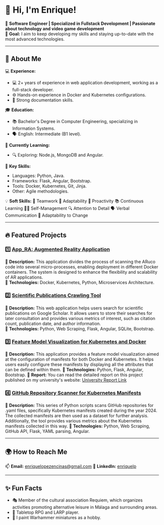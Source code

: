 # 👋 Hi, I'm Enrique!  

🌟 **Software Engineer | Specialized in Fullstack Development | Passionate about technology and video game development**  
🎯 **Goal:** I aim to keep developing my skills and staying up-to-date with the most advanced technologies.

---

## 🚀 About Me  

💻 **Experience:**  
- 💻 2+ years of experience in web application development, working as a full-stack developer.  
- ⚙️ Hands-on experience in Docker and Kubernetes configurations.
- 📝 Strong documentation skills.

🎓 **Education:**  
- 📚 Bachelor's Degree in Computer Engineering, specializing in Information Systems.  
- 🗣️ English: Intermediate (B1 level).

🌱 **Currently Learning:**  
- 🔍 Exploring: Node.js, MongoDB and Angular.  

🧠 **Key Skills:** 
- Languages: Python, Java.  
- Frameworks: Flask, Angular, Bootstrap.  
- Tools: Docker, Kubernetes, Git, Jinja.  
- Other: Agile methodologies.

💡 **Soft Skills:**
🤝 Teamwork
🧠 Adaptability
🚀 Proactivity
📚 Continuous Learning
🧘‍♂️ Self-Management
🔍 Attention to Detail
🗣️ Verbal Communication
🔄 Adaptability to Change

---

## 🔥 Featured Projects  

### 1️⃣ [App_RA: Augmented Reality Application](https://github.com/Enriquelp/App_RA)
📌 **Description:** This application divides the process of scanning the ARuco code into several micro-processes, enabling deployment in different Docker containers. The system is designed to enhance the flexibility and scalability of AR applications.  
🚀 **Technologies:** Docker, Kubernetes, Python, Microservices Architecture.  

### 2️⃣ [Scientific Publications Crawling Tool](https://github.com/Enriquelp/TFG) 
📌 **Description:** This web application helps users search for scientific publications on Google Scholar. It allows users to store their searches for later consultation and provides various metrics of interest, such as citation count, publication date, and author information.  
🚀 **Technologies:** Python, Web Scraping, Flask, Angular, SQLite, Bootstrap.

### 3️⃣ [Feature Model Visualization for Kubernetes and Docker](https://github.com/Enriquelp/webFicherosConf)
📌 **Description:** This application provides a feature model visualization aimed at the configuration of manifests for both Docker and Kubernetes. It helps users easily configure these manifests by displaying all the attributes that can be defined within them.
🚀 **Technologies:** Python, Flask, Angular, Bootstrap.
📝 **Report:** You can read the detailed report on this project published on my university's website: [University Report Link](https://riuma.uma.es/xmlui/handle/10630/31780)

### 4️⃣ [GitHub Repository Scanner for Kubernetes Manifests](https://github.com/Enriquelp/searchInGitHub) 
📌 **Description:** This series of Python scripts scans GitHub repositories for .yaml files, specifically Kubernetes manifests created during the year 2024. The collected manifests are then used as a dataset for further analysis. Additionally, the tool provides various metrics about the Kubernetes manifests collected in this way.
🚀 **Technologies:** Python, Web Scraping, GitHub API, Flask, YAML parsing, Angular.

---

## 🌍 How to Reach Me  

📫 **Email:** enriquelopezencinas@gmail.com
💼 **LinkedIn:** [enriquelp](https://www.linkedin.com/in/enriquelpz/)  

---

## ✨ Fun Facts  

- 🎭 Member of the cultural association Requiem, which organizes activities promoting alternative leisure in Málaga and surrounding areas. 
- 🎲 Tabletop RPG and LARP player.
- 🎨 I paint Warhammer miniatures as a hobby. 
